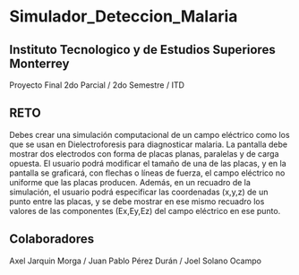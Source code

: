 # Simulador_Deteccion_Malaria
## Instituto Tecnologico y de Estudios Superiores Monterrey
Proyecto Final 2do Parcial / 2do Semestre / ITD

## RETO
Debes crear una simulación computacional de un campo eléctrico como los que se usan en Dielectroforesis 
para diagnosticar malaria. La pantalla debe mostrar dos electrodos con forma de placas planas, paralelas 
y de carga opuesta. El usuario podrá modificar el tamaño de una de las placas, y en la pantalla se graficará, 
con flechas o líneas de fuerza, el campo eléctrico no uniforme que las placas producen. Además, en un 
recuadro de la simulación, el usuario podrá especificar las coordenadas (x,y,z) de un punto entre las placas,
y se debe mostrar en ese mismo recuadro los valores de las componentes (Ex,Ey,Ez) del campo eléctrico en ese punto.
## Colaboradores
Axel Jarquin Morga /
Juan Pablo Pérez Durán /
Joel Solano Ocampo
